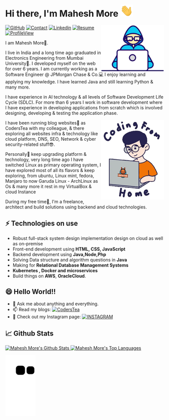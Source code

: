 <h1>Hi there, I'm Mahesh More <img src="https://github.com/MaheshMore4321/maheshmore4321/blob/main/assets/Hello.gif" width="40px"></h1>

<img align="right" src="https://github.com/MaheshMore4321/maheshmore4321/blob/main/assets/Developer.gif" width='200'/>

[![GitHub](https://img.shields.io/badge/GITHUB-blue?style=for-the-badge&logo=github)](https://github.com/maheshmore4321) 
[![Contact](https://img.shields.io/badge/Mail-blue?style=for-the-badge&logo=gmail&logoColor=white)](mailto:mahesh@coderstea.in)
[![Linkedin](https://img.shields.io/badge/-LinkedIn-blue?style=for-the-badge&logo=linkedin&logoColor=white)](https://www.linkedin.com/in/maheshmore4321/) 
[![Resume](https://img.shields.io/badge/RESUME-blue?style=for-the-badge&logo=gmail&logoColor=white)](https://drive.google.com/file/d/1l11UfQGntr5yAxQYma6SkUbFhrgJ1pgp/view?usp=sharing)
[![ProfileView](https://komarev.com/ghpvc/?username=maheshmore4321)](https://github.com/maheshmore4321)

I am Mahesh More🧔.

I live in India and a long time ago graduated in Electronics Engineering from Mumbai University🏫.  I developed myself on the web for over 6 years. I am currently working as a Software Engineer @ JPMorgan Chase & Co.💻 I enjoy learning and applying my knowledge. I have learned Java and still learning Python & many more. 

I have experience in AI technology & all levels of Software Development Life Cycle (SDLC). For more than 6 years I work in software development where I have experience in developing applications from scratch which is involved designing, developing & testing the application phase.

<img align="right" src="https://github.com/MaheshMore4321/maheshmore4321/blob/main/assets/giphy.webp" width='200'/>

I have been running blog websites🌱 as CodersTea with my colleague, & there exploring all websites infra & technology like cloud platform, DNS, SEO, Network & cyber security-related stuff😎.

Personally🤔 keep upgrading platform & technology, very long time ago I have switched Linux as primary operating system, I have explored most of all its flavors & keep exploring, from ubuntu, Linux mint, fedora, Manjaro to now Garuda Linux - ArchLinux as Os & many more it rest in my VirtualBox & cloud Instance

During my free time🔭, I'm a freelance, architect and build solutions using backend and cloud technologies.

## ⚡ Technologies on use
- Robust full-stack system design implementation design on cloud as well as on-premise
- Front-end development using **HTML, CSS, JavaScript**
- Backend development using **Java,Node,Php**
- Solving Data structure and algorithm questions in **Java**
- Making for **Relational Database Management Systems**
- **Kubernetes , Docker and microservices**
- Build things on **AWS**, **OracleCloud**.

## 😄 Hello World!! 
- 💬 Ask me about anything and everything.
- 📫 Read my blogs: [![CodersTea](https://img.shields.io/badge/CodersTea-orange&logo=medium)](https://coderstea.in)
- 🎯 Check out my Instagram page: [![INSTAGRAM](https://img.shields.io/badge/Follow%20me-Instagram-green&logo=instagram&logoColor=white)](https://www.instagram.com/maheshmore4321/)

## 📈 Github Stats
<a href="https://github.com/maheshmore4321/maheshmore4321">
 <img alt="Mahesh More's Github Stats" src="https://github-readme-stats.vercel.app/api/?username=maheshmore4321&show_icons=true&count_private=true&theme=react&hide_border=true&bg_color=1F222E&title_color=F85D7F&icon_color=F8D866" height="180px"/>
</a>
<a href="https://github.com/maheshmore4321/maheshmore4321">
 <img alt="Mahesh More's Top Languages" src="https://github-readme-stats.vercel.app/api/top-langs/?username=maheshmore4321&langs_count=8&layout=compact&theme=react&hide_border=true&bg_color=1F222E&title_color=F85D7F&icon_color=F8D866&hide=Jupyter%20Notebook" height="180px"/>
</a>

![Snake animation](https://github.com/rafaballerini/rafaballerini/blob/output/github-contribution-grid-snake.svg)
